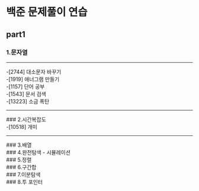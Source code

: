 # 백준 문제풀이 연습
## part1
### 1.문자열 <br>
<hr>
-[2744] 대소문자 바꾸기<br>
-[1919] 애너그램 만들기<br>
-[1157] 단어 공부<br>
-[1543] 문서 검색<br>
-[13223] 소금 폭탄<br>
<hr>
### 2.시간복잡도 <br>
-[10518] 개미 <br>
<hr>
### 3.배열 <br>
### 4.완전탐색 - 시뮬레이션 <br>
### 5.정렬 <br>
### 6.구간합 <br> 
### 7.이분탐색 <br>
### 8.투 포인터 <br>
